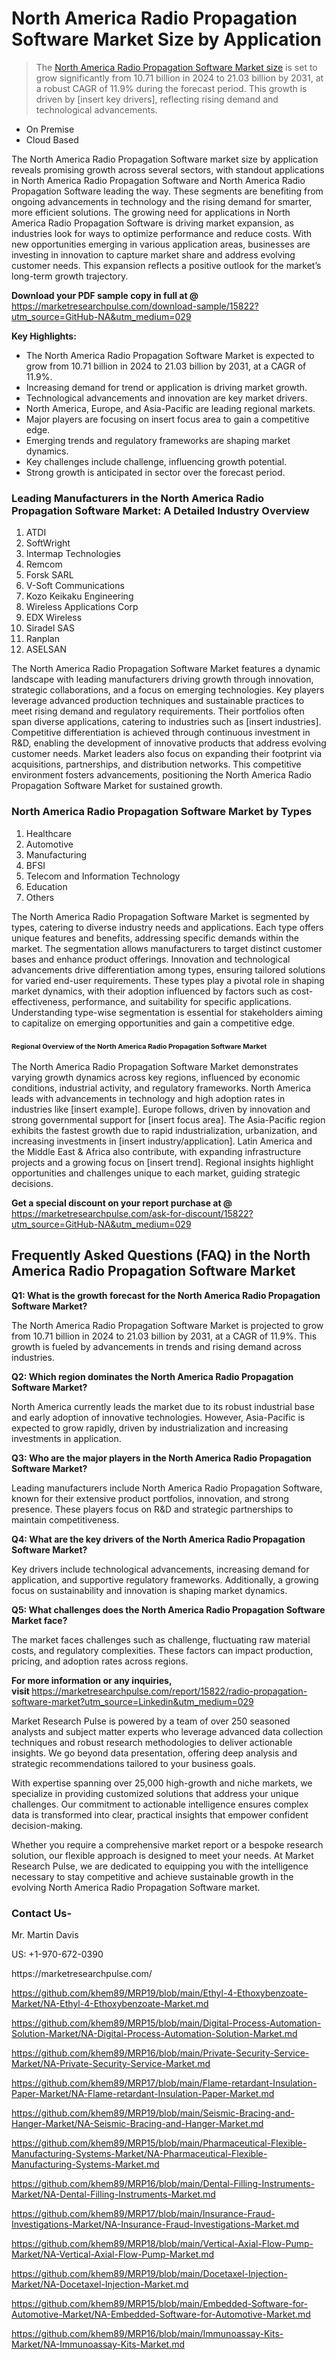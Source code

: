 <h1>North America Radio Propagation Software Market&nbsp;Size by Application</h1><blockquote><p>The <a href="https://marketresearchpulse.com/download-sample/15822?utm_source=GitHub-NA&amp;utm_medium=029">North America Radio Propagation Software Market size</a> is set to grow significantly from 10.71 billion in 2024 to 21.03 billion by 2031, at a robust CAGR of 11.9% during the forecast period. This growth is driven by [insert key drivers], reflecting rising demand and technological advancements.</p></blockquote><ul><li>On Premise<li> Cloud Based</li></ul><p>The North America Radio Propagation Software market size by application reveals promising growth across several sectors, with standout applications in North America Radio Propagation Software and North America Radio Propagation Software leading the way. These segments are benefiting from ongoing advancements in technology and the rising demand for smarter, more efficient solutions. The growing need for applications in North America Radio Propagation Software is driving market expansion, as industries look for ways to optimize performance and reduce costs. With new opportunities emerging in various application areas, businesses are investing in innovation to capture market share and address evolving customer needs. This expansion reflects a positive outlook for the market’s long-term growth trajectory.</p><p><strong>Download your PDF sample copy in full at @ </strong><a href="https://marketresearchpulse.com/download-sample/15822?utm_source=GitHub-NA&amp;utm_medium=029">https://marketresearchpulse.com/download-sample/15822?utm_source=GitHub-NA&amp;utm_medium=029</a></p><p><strong>Key Highlights: </strong></p><ul><li>The North America Radio Propagation Software Market is expected to grow from 10.71 billion in 2024 to 21.03 billion by 2031, at a CAGR of 11.9%.</li><li>Increasing demand for trend or application is driving market growth.</li><li>Technological advancements and innovation are key market drivers.</li><li>North America, Europe, and Asia-Pacific are leading regional markets.</li><li>Major players are focusing on insert focus area to gain a competitive edge.</li><li>Emerging trends and regulatory frameworks are shaping market dynamics.</li><li>Key challenges include challenge, influencing growth potential.</li><li>Strong growth is anticipated in sector over the forecast period.</li></ul><h3>Leading Manufacturers in the North America Radio Propagation Software Market: A Detailed Industry Overview</h3><ol><li>ATDI</li><li>SoftWright</li><li>Intermap Technologies</li><li>Remcom</li><li>Forsk SARL</li><li>V-Soft Communications</li><li>Kozo Keikaku Engineering</li><li>Wireless Applications Corp</li><li>EDX Wireless</li><li>Siradel SAS</li><li>Ranplan</li><li>ASELSAN</li></ol><div class="flex max-w-full flex-col flex-grow"><div class="min-h-8 text-message flex w-full flex-col items-end gap-2 whitespace-normal break-words [.text-message+&amp;]:mt-5" dir="auto" data-message-author-role="assistant" data-message-id="fd8432e4-4910-450d-b182-61b7bfb0a01f" data-message-model-slug="gpt-4o"><div class="flex w-full flex-col gap-1 empty:hidden first:pt-[3px]"><div class="markdown prose w-full break-words dark:prose-invert light"><p>The North America Radio Propagation Software Market features a dynamic landscape with leading manufacturers driving growth through innovation, strategic collaborations, and a focus on emerging technologies. Key players leverage advanced production techniques and sustainable practices to meet rising demand and regulatory requirements. Their portfolios often span diverse applications, catering to industries such as [insert industries]. Competitive differentiation is achieved through continuous investment in R&amp;D, enabling the development of innovative products that address evolving customer needs. Market leaders also focus on expanding their footprint via acquisitions, partnerships, and distribution networks. This competitive environment fosters advancements, positioning the North America Radio Propagation Software Market for sustained growth.</p></div></div></div></div><h3>North America Radio Propagation Software Market by Types</h3><ol><li>Healthcare<li> Automotive<li> Manufacturing<li> BFSI<li> Telecom and Information Technology<li> Education<li> Others</li></ol><div class="flex max-w-full flex-col flex-grow"><div class="min-h-8 text-message flex w-full flex-col items-end gap-2 whitespace-normal break-words [.text-message+&amp;]:mt-5" dir="auto" data-message-author-role="assistant" data-message-id="084470be-0bb7-4664-bddf-5156b4f41249" data-message-model-slug="gpt-4o-mini"><div class="flex w-full flex-col gap-1 empty:hidden first:pt-[3px]"><div class="markdown prose w-full break-words dark:prose-invert light"><p>The North America Radio Propagation Software Market is segmented by types, catering to diverse industry needs and applications. Each type offers unique features and benefits, addressing specific demands within the market. The segmentation allows manufacturers to target distinct customer bases and enhance product offerings. Innovation and technological advancements drive differentiation among types, ensuring tailored solutions for varied end-user requirements. These types play a pivotal role in shaping market dynamics, with their adoption influenced by factors such as cost-effectiveness, performance, and suitability for specific applications. Understanding type-wise segmentation is essential for stakeholders aiming to capitalize on emerging opportunities and gain a competitive edge.</p></div></div></div></div><h3><span style="font-size: 11px;">Regional Overview of the North America Radio Propagation Software Market</span></h3><div class="flex max-w-full flex-col flex-grow"><div class="min-h-8 text-message flex w-full flex-col items-end gap-2 whitespace-normal break-words [.text-message+&amp;]:mt-5" dir="auto" data-message-author-role="assistant" data-message-id="e9038762-ce64-4e30-91c9-9bd413514231" data-message-model-slug="gpt-4o-mini"><div class="flex w-full flex-col gap-1 empty:hidden first:pt-[3px]"><div class="markdown prose w-full break-words dark:prose-invert light"><p>The North America Radio Propagation Software Market demonstrates varying growth dynamics across key regions, influenced by economic conditions, industrial activity, and regulatory frameworks. North America leads with advancements in technology and high adoption rates in industries like [insert example]. Europe follows, driven by innovation and strong governmental support for [insert focus area]. The Asia-Pacific region exhibits the fastest growth due to rapid industrialization, urbanization, and increasing investments in [insert industry/application]. Latin America and the Middle East &amp; Africa also contribute, with expanding infrastructure projects and a growing focus on [insert trend]. Regional insights highlight opportunities and challenges unique to each market, guiding strategic decisions.</p></div></div></div></div><p><strong>Get a special discount on your report purchase at @ </strong><a href="https://marketresearchpulse.com/ask-for-discount/15822?utm_source=GitHub-NA&amp;utm_medium=029">https://marketresearchpulse.com/ask-for-discount/15822?utm_source=GitHub-NA&amp;utm_medium=029</a></p><h2>Frequently Asked Questions (FAQ) in the North America Radio Propagation Software Market</h2><p><strong>Q1: What is the growth forecast for the North America Radio Propagation Software Market?</strong></p><p>The North America Radio Propagation Software Market is projected to grow from 10.71 billion in 2024 to 21.03 billion by 2031, at a CAGR of 11.9%. This growth is fueled by advancements in trends and rising demand across industries.</p><p><strong>Q2: Which region dominates the North America Radio Propagation Software Market?</strong></p><p>North America currently leads the market due to its robust industrial base and early adoption of innovative technologies. However, Asia-Pacific is expected to grow rapidly, driven by industrialization and increasing investments in application.</p><p><strong>Q3: Who are the major players in the North America Radio Propagation Software Market?</strong></p><p>Leading manufacturers include North America Radio Propagation Software, known for their extensive product portfolios, innovation, and strong presence. These players focus on R&amp;D and strategic partnerships to maintain competitiveness.</p><p><strong>Q4: What are the key drivers of the North America Radio Propagation Software Market?</strong></p><p>Key drivers include technological advancements, increasing demand for application, and supportive regulatory frameworks. Additionally, a growing focus on sustainability and innovation is shaping market dynamics.</p><p><strong>Q5: What challenges does the North America Radio Propagation Software Market face?</strong></p><p>The market faces challenges such as challenge, fluctuating raw material costs, and regulatory complexities. These factors can impact production, pricing, and adoption rates across regions.</p><p><strong>For more information or any inquiries, visit&nbsp;</strong><a href="https://marketresearchpulse.com/report/15822/radio-propagation-software-market?utm_source=Linkedin&utm_medium=029">https://marketresearchpulse.com/report/15822/radio-propagation-software-market?utm_source=Linkedin&utm_medium=029</a></p><p>Market Research Pulse is powered by a team of over 250 seasoned analysts and subject matter experts who leverage advanced data collection techniques and robust research methodologies to deliver actionable insights. We go beyond data presentation, offering deep analysis and strategic recommendations tailored to your business goals.</p><p>With expertise spanning over 25,000 high-growth and niche markets, we specialize in providing customized solutions that address your unique challenges. Our commitment to actionable intelligence ensures complex data is transformed into clear, practical insights that empower confident decision-making.</p><p>Whether you require a comprehensive market report or a bespoke research solution, our flexible approach is designed to meet your needs. At Market Research Pulse, we are dedicated to equipping you with the intelligence necessary to stay competitive and achieve sustainable growth in the evolving North America Radio Propagation Software market.</p><h3><strong>Contact Us-</strong></h3><p>Mr. Martin Davis</p><p>US: +1-970-672-0390</p><p>https://marketresearchpulse.com/</p><p><a href="https://github.com/khem89/MRP19/blob/main/Ethyl-4-Ethoxybenzoate-Market/NA-Ethyl-4-Ethoxybenzoate-Market.md">https://github.com/khem89/MRP19/blob/main/Ethyl-4-Ethoxybenzoate-Market/NA-Ethyl-4-Ethoxybenzoate-Market.md</a></p><p><a href="https://github.com/khem89/MRP15/blob/main/Digital-Process-Automation-Solution-Market/NA-Digital-Process-Automation-Solution-Market.md">https://github.com/khem89/MRP15/blob/main/Digital-Process-Automation-Solution-Market/NA-Digital-Process-Automation-Solution-Market.md</a></p><p><a href="https://github.com/khem89/MRP16/blob/main/Private-Security-Service-Market/NA-Private-Security-Service-Market.md">https://github.com/khem89/MRP16/blob/main/Private-Security-Service-Market/NA-Private-Security-Service-Market.md</a></p><p><a href="https://github.com/khem89/MRP17/blob/main/Flame-retardant-Insulation-Paper-Market/NA-Flame-retardant-Insulation-Paper-Market.md">https://github.com/khem89/MRP17/blob/main/Flame-retardant-Insulation-Paper-Market/NA-Flame-retardant-Insulation-Paper-Market.md</a></p><p><a href="https://github.com/khem89/MRP19/blob/main/Seismic-Bracing-and-Hanger-Market/NA-Seismic-Bracing-and-Hanger-Market.md">https://github.com/khem89/MRP19/blob/main/Seismic-Bracing-and-Hanger-Market/NA-Seismic-Bracing-and-Hanger-Market.md</a></p><p><a href="https://github.com/khem89/MRP15/blob/main/Pharmaceutical-Flexible-Manufacturing-Systems-Market/NA-Pharmaceutical-Flexible-Manufacturing-Systems-Market.md">https://github.com/khem89/MRP15/blob/main/Pharmaceutical-Flexible-Manufacturing-Systems-Market/NA-Pharmaceutical-Flexible-Manufacturing-Systems-Market.md</a></p><p><a href="https://github.com/khem89/MRP16/blob/main/Dental-Filling-Instruments-Market/NA-Dental-Filling-Instruments-Market.md">https://github.com/khem89/MRP16/blob/main/Dental-Filling-Instruments-Market/NA-Dental-Filling-Instruments-Market.md</a></p><p><a href="https://github.com/khem89/MRP17/blob/main/Insurance-Fraud-Investigations-Market/NA-Insurance-Fraud-Investigations-Market.md">https://github.com/khem89/MRP17/blob/main/Insurance-Fraud-Investigations-Market/NA-Insurance-Fraud-Investigations-Market.md</a></p><p><a href="https://github.com/khem89/MRP18/blob/main/Vertical-Axial-Flow-Pump-Market/NA-Vertical-Axial-Flow-Pump-Market.md">https://github.com/khem89/MRP18/blob/main/Vertical-Axial-Flow-Pump-Market/NA-Vertical-Axial-Flow-Pump-Market.md</a></p><p><a href="https://github.com/khem89/MRP19/blob/main/Docetaxel-Injection-Market/NA-Docetaxel-Injection-Market.md">https://github.com/khem89/MRP19/blob/main/Docetaxel-Injection-Market/NA-Docetaxel-Injection-Market.md</a></p><p><a href="https://github.com/khem89/MRP15/blob/main/Embedded-Software-for-Automotive-Market/NA-Embedded-Software-for-Automotive-Market.md">https://github.com/khem89/MRP15/blob/main/Embedded-Software-for-Automotive-Market/NA-Embedded-Software-for-Automotive-Market.md</a></p><p><a href="https://github.com/khem89/MRP16/blob/main/Immunoassay-Kits-Market/NA-Immunoassay-Kits-Market.md">https://github.com/khem89/MRP16/blob/main/Immunoassay-Kits-Market/NA-Immunoassay-Kits-Market.md</a></p>

